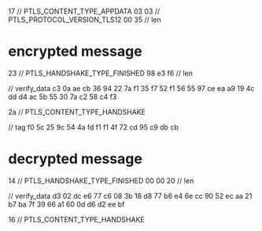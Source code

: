 17 // PTLS_CONTENT_TYPE_APPDATA
03 03 // PTLS_PROTOCOL_VERSION_TLS12
00 35 // len

# encrypted message

23 // PTLS_HANDSHAKE_TYPE_FINISHED
98 e3 f6 // len

// verify_data
c3 0a ae cb 36 94 22 7a f1 35
f7 52 f1 56 55 97 ce ea a9 19
4c dd d4 ac 5b 55 30 7a c2 58
c4 f3

2a // PTLS_CONTENT_TYPE_HANDSHAKE

// tag
f0 5c 25 9c 54 4a fd f1 f1 4f
72 cd 95 c9 db cb

# decrypted message

14 // PTLS_HANDSHAKE_TYPE_FINISHED
00 00 20 // len

// verify_data
d3 02 dc e6 77 c6 08 3b 18 d8
77 b6 e4 6e cc 90 52 ec aa 21
b7 ba 7f 39 66 a1 60 0d d6 d2
ee bf

16 // PTLS_CONTENT_TYPE_HANDSHAKE